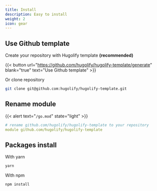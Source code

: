 ```yaml
---
title: Install
description: Easy to install
weight: 2
icon: gear
---
```


## Use Github template

Create your repository with Hugolify template **(recommended)**

{{< button url="https://github.com/hugolify/hugolify-template/generate" blank="true" text="Use Github template" >}}

Or clone repository

```bash
git clone git@github.com:hugolify/hugolify-template.git
```

## Rename module
{{< alert text="`/go.mod`" state="light" >}}

```yaml
# rename github.com/hugolify/hugolify-template to your repository
module github.com/hugolify/hugolify-template
```

## Packages install

With yarn

```bash
yarn
```

With npm

```bash
npm install
```
